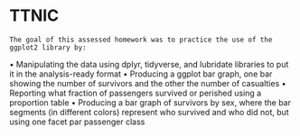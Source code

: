 # TTNIC
	The goal of this assessed homework was to practice the use of the ggplot2 library by:
•	Manipulating the data using dplyr, tidyverse, and lubridate libraries to put it in the analysis-ready format
•	Producing a ggplot bar graph, one bar showing the number of survivors and the other the number of casualties
•	Reporting what fraction of passengers survived or perished using a proportion table
•	Producing a bar graph of survivors by sex, where the bar segments (in different colors) represent who survived and who did not, but using one facet par passenger class

